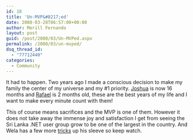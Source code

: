 ```yaml
---
id: 18
title: 'Un-MVP&#8217;ed'
date: 2008-03-28T06:57:00+00:00
author: Merill Fernando
layout: post
guid: /post/2008/03/Un-MVPed.aspx
permalink: /2008/03/un-mvped/
dsq_thread_id:
  - "77712440"
categories:
  - Community
---
```

<p>
It had to happen. Two years ago I made a conscious decision to make my family the center of my universe and my #1 priority. <a href="http://www.joshuaf.net/">Joshua</a> is now 16 months and <a href="http://www.rafaelf.com/">Rafael</a> is 2 months old, these are the best years of my life and I want to make every minute count with them!
</p>
<p>
This of course means sacrifices and the MVP is one of them. However it does not take away the immense joy and satisfaction I get from seeing the Sri Lanka .NET user group grow to be one of the largest in the country. And Wela has a few more <a href="http://welasharp.net/Default.aspx?blogid=2008032701">tricks</a> up his sleeve so keep watch.
</p>
